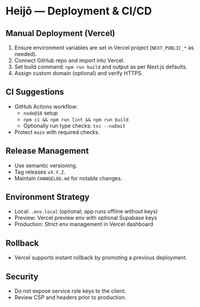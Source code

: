 # Heijō — Deployment & CI/CD

## Manual Deployment (Vercel)
1. Ensure environment variables are set in Vercel project (`NEXT_PUBLIC_*` as needed).
2. Connect GitHub repo and import into Vercel.
3. Set build command: `npm run build` and output as per Next.js defaults.
4. Assign custom domain (optional) and verify HTTPS.

## CI Suggestions
- GitHub Actions workflow:
  - `node@18` setup
  - `npm ci && npm run lint && npm run build`
  - Optionally run type checks: `tsc --noEmit`
- Protect `main` with required checks.

## Release Management
- Use semantic versioning.
- Tag releases `vX.Y.Z`.
- Maintain `CHANGELOG.md` for notable changes.

## Environment Strategy
- Local: `.env.local` (optional; app runs offline without keys)
- Preview: Vercel preview env with optional Supabase keys
- Production: Strict env management in Vercel dashboard

## Rollback
- Vercel supports instant rollback by promoting a previous deployment.

## Security
- Do not expose service role keys to the client.
- Review CSP and headers prior to production.
